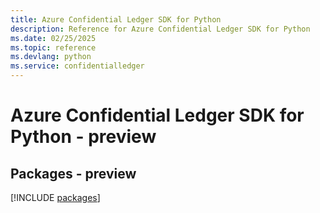 ```yaml
---
title: Azure Confidential Ledger SDK for Python
description: Reference for Azure Confidential Ledger SDK for Python
ms.date: 02/25/2025
ms.topic: reference
ms.devlang: python
ms.service: confidentialledger
---
```

# Azure Confidential Ledger SDK for Python - preview
## Packages - preview
[!INCLUDE [packages](confidential-ledger-index.md)]